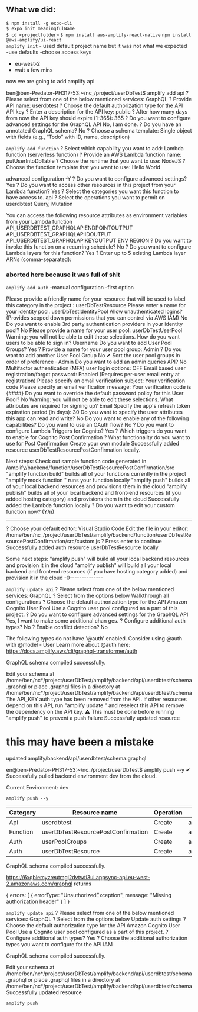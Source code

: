 ## What we did:

`$ npm install -g expo-cli`  
`$ expo init meaningfulName`  
`$ cd <projectfolder>`
`$ npm install aws-amplify-react-native`
`npm install @aws-amplify/ui-react`  
`amplify init` - used default project name but it was not what we expected  
-use defaults
-choose access keys

- eu-west-2
- wait a few mins

now we are going to add amplify api

ben@ben-Predator-PH317-53:~/nc\_/project/userDbTest$ amplify add api
? Please select from one of the below mentioned services: GraphQL
? Provide API name: userdbtest
? Choose the default authorization type for the API API key
? Enter a description for the API key: public
? After how many days from now the API key should expire (1-365): 365
? Do you want to configure advanced settings for the GraphQL API No, I am done.
? Do you have an annotated GraphQL schema? No
? Choose a schema template: Single object with fields (e.g., “Todo” with ID, name, description)

`amplify add function`
? Select which capability you want to add: Lambda function (serverless function)
? Provide an AWS Lambda function name: putUserIntoDbTable
? Choose the runtime that you want to use: NodeJS
? Choose the function template that you want to use: Hello World

advanced configuration -Y
? Do you want to configure advanced settings? Yes
? Do you want to access other resources in this project from your Lambda function? Yes
? Select the categories you want this function to have access to. api
? Select the operations you want to permit on userdbtest Query, Mutation

You can access the following resource attributes as environment variables from your Lambda function
API_USERDBTEST_GRAPHQLAPIENDPOINTOUTPUT
API_USERDBTEST_GRAPHQLAPIIDOUTPUT
API_USERDBTEST_GRAPHQLAPIKEYOUTPUT
ENV
REGION
? Do you want to invoke this function on a recurring schedule? No
? Do you want to configure Lambda layers for this function? Yes
? Enter up to 5 existing Lambda layer ARNs (comma-separated):

### aborted here because it was full of shit

`amplify add auth`
-manual configuration
-first option

Please provide a friendly name for your resource that will be used to label this category in the project
: userDbTestResource
Please enter a name for your identity pool. userDbTestIdentityPool
Allow unauthenticated logins? (Provides scoped down permissions that you can control via AWS IAM) No
Do you want to enable 3rd party authentication providers in your identity pool? No
Please provide a name for your user pool: userDbTestUserPool
Warning: you will not be able to edit these selections.
How do you want users to be able to sign in? Username
Do you want to add User Pool Groups? Yes
? Provide a name for your user pool group: Admin
? Do you want to add another User Pool Group No
✔ Sort the user pool groups in order of preference · Admin
Do you want to add an admin queries API? No
Multifactor authentication (MFA) user login options: OFF
Email based user registration/forgot password: Enabled (Requires per-user email entry at registration)
Please specify an email verification subject: Your verification code
Please specify an email verification message: Your verification code is {####}
Do you want to override the default password policy for this User Pool? No
Warning: you will not be able to edit these selections.
What attributes are required for signing up? Email
Specify the app's refresh token expiration period (in days): 30
Do you want to specify the user attributes this app can read and write? No
Do you want to enable any of the following capabilities?
Do you want to use an OAuth flow? No
? Do you want to configure Lambda Triggers for Cognito? Yes
? Which triggers do you want to enable for Cognito Post Confirmation
? What functionality do you want to use for Post Confirmation Create your own module
Successfully added resource userDbTestResourcePostConfirmation locally.

Next steps:
Check out sample function code generated in <project-dir>/amplify/backend/function/userDbTestResourcePostConfirmation/src
"amplify function build" builds all of your functions currently in the project
"amplify mock function <functionName>" runs your function locally
"amplify push" builds all of your local backend resources and provisions them in the cloud
"amplify publish" builds all of your local backend and front-end resources (if you added hosting category) and provisions them in the cloud
Successfully added the Lambda function locally
? Do you want to edit your custom function now? (Y/n)

---

? Choose your default editor: Visual Studio Code
Edit the file in your editor: /home/ben/nc\_/project/userDbTest/amplify/backend/function/userDbTestResourcePostConfirmation/src/custom.js
? Press enter to continue
Successfully added auth resource userDbTestResource locally

Some next steps:
"amplify push" will build all your local backend resources and provision it in the cloud
"amplify publish" will build all your local backend and frontend resources (if you have hosting category added) and provision it in the cloud
-0--------------

`amplify update api`
? Please select from one of the below mentioned services: GraphQL
? Select from the options below Walkthrough all configurations
? Choose the default authorization type for the API Amazon Cognito User Pool
Use a Cognito user pool configured as a part of this project.
? Do you want to configure advanced settings for the GraphQL API Yes, I want to make some additional chan
ges.
? Configure additional auth types? No
? Enable conflict detection? No

The following types do not have '@auth' enabled. Consider using @auth with @model - User
Learn more about @auth here: https://docs.amplify.aws/cli/graphql-transformer/auth

GraphQL schema compiled successfully.

Edit your schema at /home/ben/nc*/project/userDbTest/amplify/backend/api/userdbtest/schema.graphql or place .graphql files in a directory at /home/ben/nc*/project/userDbTest/amplify/backend/api/userdbtest/schema
The API_KEY auth type has been removed from the API.
If other resources depend on this API, run "amplify update <category>" and reselect this API to remove the dependency on the API key.
⚠️ This must be done before running "amplify push" to prevent a push failure
Successfully updated resource

# this may have been a mistake

updated amplify/backend/api/userdbtest/schema.graphql

en@ben-Predator-PH317-53:~/nc\_/project/userDbTest$ amplify push --y
✔ Successfully pulled backend environment dev from the cloud.

Current Environment: dev

`amplify push --y`

| Category | Resource name                      | Operation | Provider plugin   |
| -------- | ---------------------------------- | --------- | ----------------- |
| Api      | userdbtest                         | Create    | awscloudformation |
| Function | userDbTestResourcePostConfirmation | Create    | awscloudformation |
| Auth     | userPoolGroups                     | Create    | awscloudformation |
| Auth     | userDbTestResource                 | Create    | awscloudformation |

GraphQL schema compiled successfully.

https://6xqblemyzreutmgj2dvtwti3ui.appsync-api.eu-west-2.amazonaws.com/graphql
returns

{
errors: [
{
errorType: "UnauthorizedException",
message: "Missing authorization header"
}
]
}

`amplify update api`
? Please select from one of the below mentioned services: GraphQL
? Select from the options below Update auth settings
? Choose the default authorization type for the API Amazon Cognito User Pool
Use a Cognito user pool configured as a part of this project.
? Configure additional auth types? Yes
? Choose the additional authorization types you want to configure for the API IAM

GraphQL schema compiled successfully.

Edit your schema at /home/ben/nc*/project/userDbTest/amplify/backend/api/userdbtest/schema.graphql or place .graphql files in a directory at /home/ben/nc*/project/userDbTest/amplify/backend/api/userdbtest/schema
Successfully updated resource

`amplify push`
